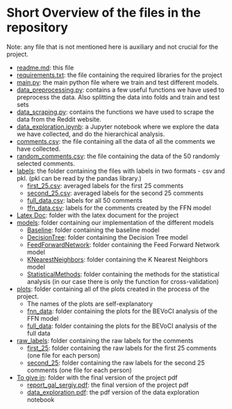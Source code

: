 # Short Overview of the files in the repository
Note: any file that is not mentioned here is auxiliary and not crucial for the project.
- [readme.md](readme.md): this file
- [requirements.txt](requirements.txt): the file containing the required libraries for the project
- [main.py](main.py): the main python file where we train and test different models.
- [data_preprocessing.py](data_preprocessing.py): contains a few useful functions we have used to preprocess the data. 
Also splitting the data into folds and train and test sets
- [data_scraping.py](data_scraping.py): contains the functions we have used to scrape the data from the Reddit website.
- [data_exploration.ipynb](data_exploration.ipynb): a Jupyter notebook where we explore the data we have collected, 
and do the hierarchical analysis.
- [comments.csv](comments.csv): the file containing all the data of all the comments we have collected.
- [random_comments.csv](random_comments.csv): the file containing the data of the 50 randomly selected comments.
- [labels](labels): the folder containing the files with labels in two formats - csv and pkl. 
(pkl can be read by the pandas library.)
  - [first_25.csv](labels/first_25.csv): averaged labels for the first 25 comments
  - [second_25.csv](labels/second_25.csv): averaged labels for the second 25 comments
  - [full_data.csv](labels/full_data.csv): labels for all 50 comments
  - [ffn_data.csv](labels/ffn_data.csv): labels for the comments created by the FFN model
- [Latex Doc](Latex%20Doc): folder with the latex document for the project
- [models](models): folder containing our implementation of the different models
  - [Baseline](models/Baseline.py): folder containing the baseline model
  - [DecisionTree](models/DecisionTree.py): folder containing the Decision Tree model
  - [FeedForwardNetwork](models/FeedForwardNetwork.py): folder containing the Feed Forward Network model
  - [KNearestNeighbors](models/KNearestNeighbors.py): folder containing the K Nearest Neighbors model
  - [StatisticalMethods](models/StatisticalMethods.py): folder containing the methods for the statistical analysis 
  (in our case there is only the function for cross-validation)
- [plots](plots): folder containing all of the plots created in the process of the project.
  - The names of the plots are self-explanatory
  - [fnn_data](plots/fnn_data): folder containing the plots for the BEVoCI analysis of the FFN model
  - [full_data](plots/full_data): folder containing the plots for the BEVoCI analysis of the full data
- [raw_labels](raw_labels): folder containing the raw labels for the comments
  - [first_25](raw_labels/first_25): folder containing the raw labels for the first 25 comments (one file for each person)
  - [second_25](raw_labels/second_25): folder containing the raw labels for the second 25 comments (one file for each person)
- [To give in](To%20give%20in): folder with the final version of the project pdf
  - [report_gal_sergiy.pdf](To%20give%20in/report_gal_sergiy.pdf): the final version of the project pdf
  - [data_exploration.pdf](To%20give%20in/data_exploration.pdf): the pdf version of the data exploration notebook